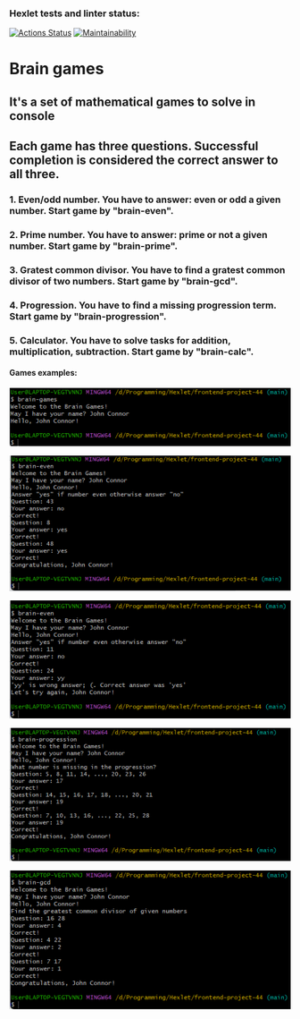 ### Hexlet tests and linter status:

[![Actions Status](https://github.com/DmitryKr2021/frontend-project-44/workflows/hexlet-check/badge.svg)](https://github.com/DmitryKr2021/frontend-project-44/actions)
[![Maintainability](https://api.codeclimate.com/v1/badges/a764ffb0de786ba10f19/maintainability)](https://codeclimate.com/github/DmitryKr2021/frontend-project-44/maintainability)

# Brain games
## It's a set of mathematical games to solve in console
## Each game has three questions. Successful completion is considered the correct answer to all three.
### 1. Even/odd number. You have to answer: even or odd a given number. Start game by "brain-even".
### 2. Prime number. You have to answer: prime or not a given number. Start game by "brain-prime".
### 3. Gratest common divisor. You have to find a gratest common divisor of two numbers. Start game by "brain-gcd".
### 4. Progression. You have to find a missing progression term. Start game by "brain-progression".
### 5. Calculator. You have to solve tasks for addition, multiplication, subtraction. Start game by "brain-calc".
   
#### Games examples:

!["image 1"](./screenshots/screenshot01.png)

!["image 2"](./screenshots/screenshot02.png)

!["image 3"](./screenshots/screenshot03.png)

!["image 4"](./screenshots/screenshot04.png)

!["image 5"](./screenshots/screenshot05.png)
